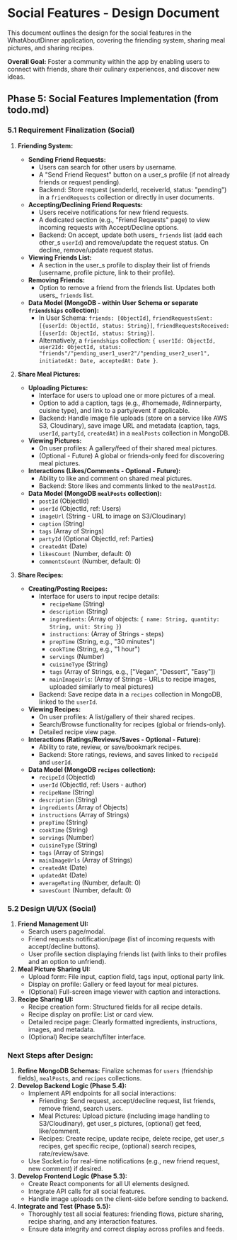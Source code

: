 # Social Features - Design Document

This document outlines the design for the social features in the WhatAboutDinner application, covering the friending system, sharing meal pictures, and sharing recipes.

**Overall Goal:** Foster a community within the app by enabling users to connect with friends, share their culinary experiences, and discover new ideas.

## Phase 5: Social Features Implementation (from todo.md)

### 5.1 Requirement Finalization (Social)

1.  **Friending System:**
    *   **Sending Friend Requests:**
        *   Users can search for other users by username.
        *   A "Send Friend Request" button on a user_s profile (if not already friends or request pending).
        *   Backend: Store request (senderId, receiverId, status: "pending") in a `friendRequests` collection or directly in user documents.
    *   **Accepting/Declining Friend Requests:**
        *   Users receive notifications for new friend requests.
        *   A dedicated section (e.g., "Friend Requests" page) to view incoming requests with Accept/Decline options.
        *   Backend: On accept, update both users_ `friends` list (add each other_s `userId`) and remove/update the request status. On decline, remove/update request status.
    *   **Viewing Friends List:**
        *   A section in the user_s profile to display their list of friends (username, profile picture, link to their profile).
    *   **Removing Friends:**
        *   Option to remove a friend from the friends list. Updates both users_ `friends` list.
    *   **Data Model (MongoDB - within User Schema or separate `friendships` collection):**
        *   In User Schema: `friends: [ObjectId]`, `friendRequestsSent: [{userId: ObjectId, status: String}]`, `friendRequestsReceived: [{userId: ObjectId, status: String}]`.
        *   Alternatively, a `friendships` collection: `{ user1Id: ObjectId, user2Id: ObjectId, status: "friends"/"pending_user1_user2"/"pending_user2_user1", initiatedAt: Date, acceptedAt: Date }`.

2.  **Share Meal Pictures:**
    *   **Uploading Pictures:**
        *   Interface for users to upload one or more pictures of a meal.
        *   Option to add a caption, tags (e.g., #homemade, #dinnerparty, cuisine type), and link to a party/event if applicable.
        *   Backend: Handle image file uploads (store on a service like AWS S3, Cloudinary), save image URL and metadata (caption, tags, `userId`, `partyId`, `createdAt`) in a `mealPosts` collection in MongoDB.
    *   **Viewing Pictures:**
        *   On user profiles: A gallery/feed of their shared meal pictures.
        *   (Optional - Future) A global or friends-only feed for discovering meal pictures.
    *   **Interactions (Likes/Comments - Optional - Future):**
        *   Ability to like and comment on shared meal pictures.
        *   Backend: Store likes and comments linked to the `mealPostId`.
    *   **Data Model (MongoDB `mealPosts` collection):**
        *   `postId` (ObjectId)
        *   `userId` (ObjectId, ref: Users)
        *   `imageUrl` (String - URL to image on S3/Cloudinary)
        *   `caption` (String)
        *   `tags` (Array of Strings)
        *   `partyId` (Optional ObjectId, ref: Parties)
        *   `createdAt` (Date)
        *   `likesCount` (Number, default: 0)
        *   `commentsCount` (Number, default: 0)

3.  **Share Recipes:**
    *   **Creating/Posting Recipes:**
        *   Interface for users to input recipe details:
            *   `recipeName` (String)
            *   `description` (String)
            *   `ingredients`: (Array of objects: `{ name: String, quantity: String, unit: String }`)
            *   `instructions`: (Array of Strings - steps)
            *   `prepTime` (String, e.g., "30 minutes")
            *   `cookTime` (String, e.g., "1 hour")
            *   `servings` (Number)
            *   `cuisineType` (String)
            *   `tags` (Array of Strings, e.g., ["Vegan", "Dessert", "Easy"])
            *   `mainImageUrls`: (Array of Strings - URLs to recipe images, uploaded similarly to meal pictures)
        *   Backend: Save recipe data in a `recipes` collection in MongoDB, linked to the `userId`.
    *   **Viewing Recipes:**
        *   On user profiles: A list/gallery of their shared recipes.
        *   Search/Browse functionality for recipes (global or friends-only).
        *   Detailed recipe view page.
    *   **Interactions (Ratings/Reviews/Saves - Optional - Future):**
        *   Ability to rate, review, or save/bookmark recipes.
        *   Backend: Store ratings, reviews, and saves linked to `recipeId` and `userId`.
    *   **Data Model (MongoDB `recipes` collection):**
        *   `recipeId` (ObjectId)
        *   `userId` (ObjectId, ref: Users - author)
        *   `recipeName` (String)
        *   `description` (String)
        *   `ingredients` (Array of Objects)
        *   `instructions` (Array of Strings)
        *   `prepTime` (String)
        *   `cookTime` (String)
        *   `servings` (Number)
        *   `cuisineType` (String)
        *   `tags` (Array of Strings)
        *   `mainImageUrls` (Array of Strings)
        *   `createdAt` (Date)
        *   `updatedAt` (Date)
        *   `averageRating` (Number, default: 0)
        *   `savesCount` (Number, default: 0)

### 5.2 Design UI/UX (Social)

1.  **Friend Management UI:**
    *   Search users page/modal.
    *   Friend requests notification/page (list of incoming requests with accept/decline buttons).
    *   User profile section displaying friends list (with links to their profiles and an option to unfriend).
2.  **Meal Picture Sharing UI:**
    *   Upload form: File input, caption field, tags input, optional party link.
    *   Display on profile: Gallery or feed layout for meal pictures.
    *   (Optional) Full-screen image viewer with caption and interactions.
3.  **Recipe Sharing UI:**
    *   Recipe creation form: Structured fields for all recipe details.
    *   Recipe display on profile: List or card view.
    *   Detailed recipe page: Clearly formatted ingredients, instructions, images, and metadata.
    *   (Optional) Recipe search/filter interface.

### Next Steps after Design:

1.  **Refine MongoDB Schemas:** Finalize schemas for `users` (friendship fields), `mealPosts`, and `recipes` collections.
2.  **Develop Backend Logic (Phase 5.4):**
    *   Implement API endpoints for all social interactions:
        *   Friending: Send request, accept/decline request, list friends, remove friend, search users.
        *   Meal Pictures: Upload picture (including image handling to S3/Cloudinary), get user_s pictures, (optional) get feed, like/comment.
        *   Recipes: Create recipe, update recipe, delete recipe, get user_s recipes, get specific recipe, (optional) search recipes, rate/review/save.
    *   Use Socket.io for real-time notifications (e.g., new friend request, new comment) if desired.
3.  **Develop Frontend Logic (Phase 5.3):**
    *   Create React components for all UI elements designed.
    *   Integrate API calls for all social features.
    *   Handle image uploads on the client-side before sending to backend.
4.  **Integrate and Test (Phase 5.5):**
    *   Thoroughly test all social features: friending flows, picture sharing, recipe sharing, and any interaction features.
    *   Ensure data integrity and correct display across profiles and feeds.


